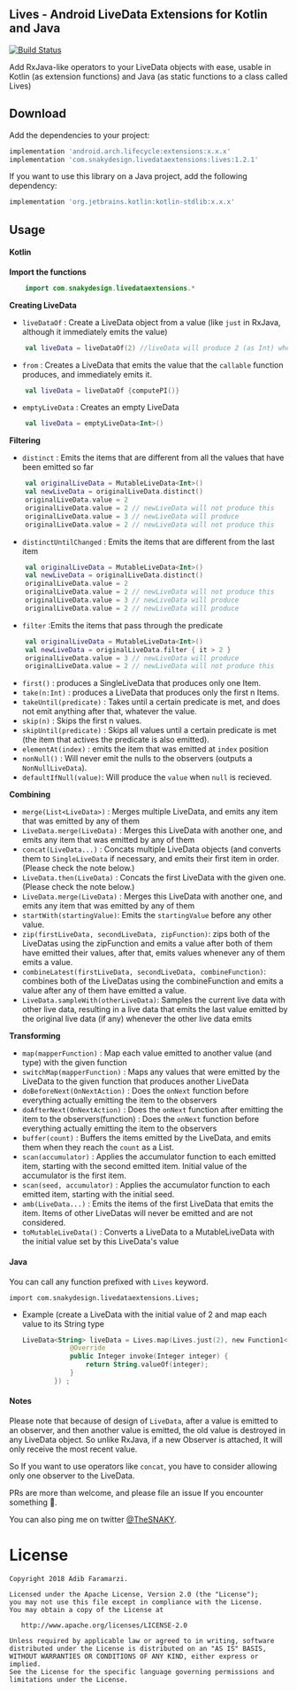 Lives - Android LiveData Extensions for Kotlin and Java
-------------------------------------------------------
[![Build Status](https://travis-ci.org/adibfara/Lives.svg?branch=master)](https://travis-ci.org/adibfara/Lives)

Add RxJava-like operators to your LiveData objects with ease, usable in Kotlin (as extension functions) and Java (as static functions to a class called Lives)

Download
--------
Add the dependencies to your project:

```groovy
implementation 'android.arch.lifecycle:extensions:x.x.x'
implementation 'com.snakydesign.livedataextensions:lives:1.2.1'
```

If you want to use this library on a Java project, add the following dependency:
```groovy
implementation 'org.jetbrains.kotlin:kotlin-stdlib:x.x.x'
```

Usage
--------

#### Kotlin
**Import the functions**
```kotlin
    import com.snakydesign.livedataextensions.*
```
**Creating LiveData**

- `liveDataOf` : Create a LiveData object from a value (like `just` in RxJava, although it immediately emits the value)
```kotlin
    val liveData = liveDataOf(2) //liveData will produce 2 (as Int) when observed
```

- `from` : Creates a LiveData that emits the value that the `callable` function produces, and immediately emits it.
```kotlin
    val liveData = liveDataOf {computePI()}
```

- `emptyLiveData` : Creates an empty LiveData
```kotlin
    val liveData = emptyLiveData<Int>()
```


**Filtering**

- `distinct` : Emits the items that are different from all the values that have been emitted so far
```kotlin
    val originalLiveData = MutableLiveData<Int>()
    val newLiveData = originalLiveData.distinct()
    originalLiveData.value = 2
    originalLiveData.value = 2 // newLiveData will not produce this
    originalLiveData.value = 3 // newLiveData will produce
    originalLiveData.value = 2 // newLiveData will not produce this
```

- `distinctUntilChanged` : Emits the items that are different from the last item
```kotlin
    val originalLiveData = MutableLiveData<Int>()
    val newLiveData = originalLiveData.distinct()
    originalLiveData.value = 2
    originalLiveData.value = 2 // newLiveData will not produce this
    originalLiveData.value = 3 // newLiveData will produce
    originalLiveData.value = 2 // newLiveData will produce
```

- `filter` :Emits the items that pass through the predicate
```kotlin
    val originalLiveData = MutableLiveData<Int>()
    val newLiveData = originalLiveData.filter { it > 2 }
    originalLiveData.value = 3 // newLiveData will produce
    originalLiveData.value = 2 // newLiveData will not produce this
```

- `first()` : produces a SingleLiveData that produces only one Item.
- `take(n:Int)` : produces a LiveData that produces only the first n Items.
- `takeUntil(predicate)` : Takes until a certain predicate is met, and does not emit anything after that, whatever the value.
- `skip(n)` : Skips the first n values.
- `skipUntil(predicate)` : Skips all values until a certain predicate is met (the item that actives the predicate is also emitted).
- `elementAt(index)` : emits the item that was emitted at `index` position
- `nonNull()` : Will never emit the nulls to the observers (outputs a `NonNullLiveData`).
- `defaultIfNull(value)`: Will produce the `value` when `null` is recieved.

**Combining**

- `merge(List<LiveData>)` : Merges multiple LiveData, and emits any item that was emitted by any of them
- `LiveData.merge(LiveData)` : Merges this LiveData with another one, and emits any item that was emitted by any of them
- `concat(LiveData...)` : Concats multiple LiveData objects (and converts them to `SingleLiveData` if necessary, and emits their first item in order. (Please check the note below.)
- `LiveData.then(LiveData)` : Concats the first LiveData with the given one. (Please check the note below.)
- `LiveData.merge(LiveData)` : Merges this LiveData with another one, and emits any item that was emitted by any of them
- `startWith(startingValue)`: Emits the `startingValue` before any other value.
- `zip(firstLiveData, secondLiveData, zipFunction)`: zips both of the LiveDatas using the zipFunction and emits a value after both of them have emitted their values, after that, emits values whenever any of them emits a value.
- `combineLatest(firstLiveData, secondLiveData, combineFunction)`: combines both of the LiveDatas using the combineFunction and emits a value after any of them have emitted a value.
- `LiveData.sampleWith(otherLiveData)`: Samples the current live data with other live data, resulting in a live data that emits the last value emitted by the original live data (if any) whenever the other live data emits

**Transforming**

- `map(mapperFunction)` : Map each value emitted to another value (and type) with the given function
- `switchMap(mapperFunction)` : Maps any values that were emitted by the LiveData to the given function that produces another LiveData
- `doBeforeNext(OnNextAction)` : Does the `onNext` function before everything actually emitting the item to the observers
- `doAfterNext(OnNextAction)` : Does the `onNext` function after emitting the item to the observers(function) : Does the `onNext` function before everything actually emitting the item to the observers
- `buffer(count)` : Buffers the items emitted by the LiveData, and emits them when they reach the `count` as a List.
- `scan(accumulator)` : Applies the accumulator function to each emitted item, starting with the second emitted item. Initial value of the accumulator is the first item.
- `scan(seed, accumulator)` : Applies the accumulator function to each emitted item, starting with the initial seed.
- `amb(LiveData...)` : Emits the items of the first LiveData that emits the item. Items of other LiveDatas will never be emitted and are not considered.
- `toMutableLiveData()` : Converts a LiveData to a MutableLiveData with the initial value set by this LiveData's value

#### Java

You can call any function prefixed with `Lives` keyword.

    import com.snakydesign.livedataextensions.Lives;

 - Example (create a LiveData with the initial value of 2 and map each value to its String type
    ```kotlin
    LiveData<String> liveData = Lives.map(Lives.just(2), new Function1<Integer, String>() {
                @Override
                public Integer invoke(Integer integer) {
                    return String.valueOf(integer);
                }
            }) ;
    ```

#### Notes

Please note that because of design of `LiveData`, after a value is emitted to an observer, and then another value is emitted, the old value is destroyed in any LiveData object. So unlike RxJava, if a new Observer is attached, It will only receive the most recent value.

So If you want to use operators like `concat`, you have to consider allowing only one observer to the LiveData.

PRs are more than welcome, and please file an issue If you encounter something 🍻.

You can also ping me on twitter [@TheSNAKY](http://twitter.com/TheSNAKY).


License
=======

    Copyright 2018 Adib Faramarzi.

    Licensed under the Apache License, Version 2.0 (the "License");
    you may not use this file except in compliance with the License.
    You may obtain a copy of the License at

       http://www.apache.org/licenses/LICENSE-2.0

    Unless required by applicable law or agreed to in writing, software
    distributed under the License is distributed on an "AS IS" BASIS,
    WITHOUT WARRANTIES OR CONDITIONS OF ANY KIND, either express or implied.
    See the License for the specific language governing permissions and
    limitations under the License.
